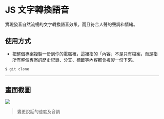 # JS 文字轉換語音

實現發音自然流暢的文字轉換語音效果，而且符合人聲的聲調和情緒。

## 使用方式
- 把整個專案複製一份到你的電腦裡，這裡指的「內容」不是只有檔案，而是指所有整個專案的歷史紀錄、分支、標籤等內容都會複製一份下來。
```sh
$ git clone
```

----

## 畫面截圖
![](https://i.imgur.com/hYdDOFg.png)
> 變更說話的速度及音調
